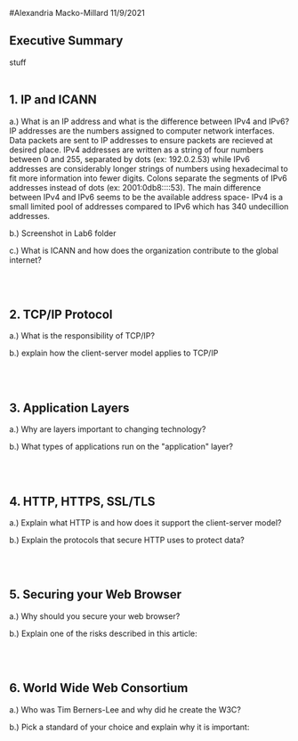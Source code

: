 #Alexandria Macko-Millard 11/9/2021

## Executive Summary
stuff
<br><br>

## 1. IP and ICANN
a.) What is an IP address and what is the difference between IPv4 and IPv6?
    IP addresses are the numbers assigned to computer network interfaces. Data packets are sent to IP addresses to ensure packets are recieved at desired place. IPv4 addresses are written as a string of four numbers between 0 and 255, separated by dots (ex: 192.0.2.53) while IPv6 addresses are considerably longer strings of numbers using hexadecimal to fit more information into fewer digits. Colons separate the segments of IPv6 addresses instead of dots (ex: 2001:0db8::::53). The main difference between IPv4 and IPv6 seems to be the available address space- IPv4 is a small limited pool of addresses compared to IPv6 which has 340 undecillion addresses.
    
b.) Screenshot in Lab6 folder

c.) What is ICANN and how does the organization contribute to the global internet?

<br><br>

## 2. TCP/IP Protocol
a.) What is the responsibility of TCP/IP?

b.) explain how the client-server model applies to TCP/IP

<br><br>

## 3. Application Layers
a.) Why are layers important to changing technology?

b.) What types of applications run on the "application" layer?

<br><br>

## 4. HTTP, HTTPS, SSL/TLS
a.) Explain what HTTP is and how does it support the client-server model?

b.) Explain the protocols that secure HTTP uses to protect data?

<br><br>

## 5. Securing your Web Browser
a.) Why should you secure your web browser?

b.) Explain one of the risks described in this article:

<br><br>
## 6. World Wide Web Consortium
a.) Who was Tim Berners-Lee and why did he create the W3C?

b.) Pick a standard of your choice and explain why it is important:

